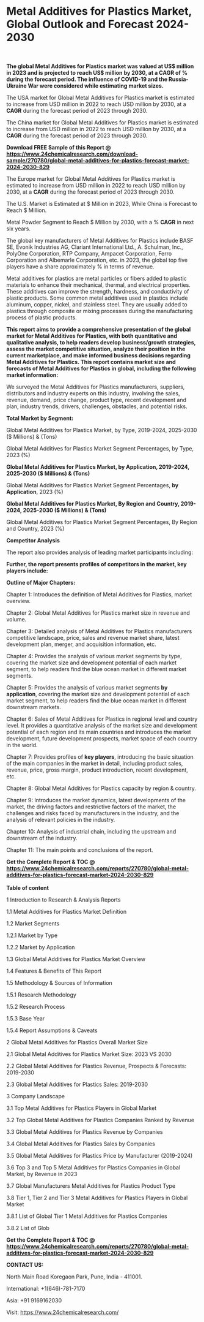 <h1>Metal Additives for Plastics Market, Global Outlook and Forecast 2024-2030</h1><br/><p><strong>The global Metal Additives for Plastics market was valued at US$ million in 2023 and is projected to reach US$ million by 2030, at a <strong>CAGR</strong> of % during the forecast period. The influence of COVID-19 and the Russia-Ukraine War were considered while estimating market sizes.</strong></p><p>The USA market for Global Metal Additives for Plastics market is estimated to increase from USD million in 2022 to reach USD million by 2030, at a <strong>CAGR</strong> during the forecast period of 2023 through 2030.</p><p>The China market for Global Metal Additives for Plastics market is estimated to increase from USD million in 2022 to reach USD million by 2030, at a <strong>CAGR</strong> during the forecast period of 2023 through 2030.</p><div><b>Download FREE Sample of this Report @ <a href="https://www.24chemicalresearch.com/download-sample/270780/global-metal-additives-for-plastics-forecast-market-2024-2030-829">https://www.24chemicalresearch.com/download-sample/270780/global-metal-additives-for-plastics-forecast-market-2024-2030-829</a></b></div><p>The Europe market for Global Metal Additives for Plastics market is estimated to increase from USD million in 2022 to reach USD million by 2030, at a <strong>CAGR</strong> during the forecast period of 2023 through 2030.</p><p>The U.S. Market is Estimated at $ Million in 2023, While China is Forecast to Reach $ Million.</p><p>Metal Powder Segment to Reach $ Million by 2030, with a % <strong>CAGR</strong> in next six years.</p><p>The global key manufacturers of Metal Additives for Plastics include BASF SE, Evonik Industries AG, Clariant International Ltd., A. Schulman, Inc., PolyOne Corporation, RTP Company, Ampacet Corporation, Ferro Corporation and Albemarle Corporation, etc. in 2023, the global top five players have a share approximately % in terms of revenue.</p><p>Metal additives for plastics are metal particles or fibers added to plastic materials to enhance their mechanical, thermal, and electrical properties. These additives can improve the strength, hardness, and conductivity of plastic products. Some common metal additives used in plastics include aluminum, copper, nickel, and stainless steel. They are usually added to plastics through composite or mixing processes during the manufacturing process of plastic products.</p><p><strong>This report aims to provide a comprehensive presentation of the global market for Metal Additives for Plastics, with both quantitative and qualitative analysis, to help readers develop business/growth strategies, assess the market competitive situation, analyze their position in the current marketplace, and make informed business decisions regarding Metal Additives for Plastics. This report contains market size and forecasts of Metal Additives for Plastics in global, including the following market information:</strong></p><p>We surveyed the Metal Additives for Plastics manufacturers, suppliers, distributors and industry experts on this industry, involving the sales, revenue, demand, price change, product type, recent development and plan, industry trends, drivers, challenges, obstacles, and potential risks.</p><p><strong>Total Market by Segment:</strong></p><p>Global Metal Additives for Plastics Market, by Type, 2019-2024, 2025-2030 ($ Millions) & (Tons)</p><p>Global Metal Additives for Plastics Market Segment Percentages, by Type, 2023 (%)</p><p><strong>Global Metal Additives for Plastics Market, <strong>by Application</strong>, 2019-2024, 2025-2030 ($ Millions) & (Tons)</strong></p><p>Global Metal Additives for Plastics Market Segment Percentages, <strong>by Application</strong>, 2023 (%)</p><p><strong>Global Metal Additives for Plastics Market, By Region and Country, 2019-2024, 2025-2030 ($ Millions) & (Tons)</strong></p><p>Global Metal Additives for Plastics Market Segment Percentages, By Region and Country, 2023 (%)</p><p><strong>Competitor Analysis</strong></p><p>The report also provides analysis of leading market participants including:</p><p><strong>Further, the report presents profiles of competitors in the market, <strong>key players</strong> include:</strong></p><p><strong>Outline of Major Chapters:</strong></p><p>Chapter 1: Introduces the definition of Metal Additives for Plastics, market overview.</p><p>Chapter 2: Global Metal Additives for Plastics market size in revenue and volume.</p><p>Chapter 3: Detailed analysis of Metal Additives for Plastics manufacturers competitive landscape, price, sales and revenue market share, latest development plan, merger, and acquisition information, etc.</p><p>Chapter 4: Provides the analysis of various market segments by type, covering the market size and development potential of each market segment, to help readers find the blue ocean market in different market segments.</p><p>Chapter 5: Provides the analysis of various market segments <strong>by application</strong>, covering the market size and development potential of each market segment, to help readers find the blue ocean market in different downstream markets.</p><p>Chapter 6: Sales of Metal Additives for Plastics in regional level and country level. It provides a quantitative analysis of the market size and development potential of each region and its main countries and introduces the market development, future development prospects, market space of each country in the world.</p><p>Chapter 7: Provides profiles of <strong>key players</strong>, introducing the basic situation of the main companies in the market in detail, including product sales, revenue, price, gross margin, product introduction, recent development, etc.</p><p>Chapter 8: Global Metal Additives for Plastics capacity by region & country.</p><p>Chapter 9: Introduces the market dynamics, latest developments of the market, the driving factors and restrictive factors of the market, the challenges and risks faced by manufacturers in the industry, and the analysis of relevant policies in the industry.</p><p>Chapter 10: Analysis of industrial chain, including the upstream and downstream of the industry.</p><p>Chapter 11: The main points and conclusions of the report.</p><div><b>Get the Complete Report & TOC @ <a href="https://www.24chemicalresearch.com/reports/270780/global-metal-additives-for-plastics-forecast-market-2024-2030-829">https://www.24chemicalresearch.com/reports/270780/global-metal-additives-for-plastics-forecast-market-2024-2030-829</a></b></div><br><b>Table of content</b><p>1 Introduction to Research & Analysis Reports<br />
 
  1.1 Metal Additives for Plastics Market Definition<br />
 
  1.2 Market Segments<br />
 
  1.2.1 Market by Type<br />
 
  1.2.2 Market by Application<br />
 
  1.3 Global Metal Additives for Plastics Market Overview<br />
 
  1.4 Features & Benefits of This Report<br />
 
  1.5 Methodology & Sources of Information<br />
 
  1.5.1 Research Methodology<br />
 
  1.5.2 Research Process<br />
 
  1.5.3 Base Year<br />
 
  1.5.4 Report Assumptions & Caveats<br />
 
 2 Global Metal Additives for Plastics Overall Market Size<br />
 
  2.1 Global Metal Additives for Plastics Market Size: 2023 VS 2030<br />
 
  2.2 Global Metal Additives for Plastics Revenue, Prospects & Forecasts: 2019-2030<br />
 
  2.3 Global Metal Additives for Plastics Sales: 2019-2030<br />
 
 3 Company Landscape<br />
 
  3.1 Top Metal Additives for Plastics Players in Global Market<br />
 
  3.2 Top Global Metal Additives for Plastics Companies Ranked by Revenue<br />
 
  3.3 Global Metal Additives for Plastics Revenue by Companies<br />
 
  3.4 Global Metal Additives for Plastics Sales by Companies<br />
 
  3.5 Global Metal Additives for Plastics Price by Manufacturer (2019-2024)<br />
 
  3.6 Top 3 and Top 5 Metal Additives for Plastics Companies in Global Market, by Revenue in 2023<br />
 
  3.7 Global Manufacturers Metal Additives for Plastics Product Type<br />
 
  3.8 Tier 1, Tier 2 and Tier 3 Metal Additives for Plastics Players in Global Market<br />
 
  3.8.1 List of Global Tier 1 Metal Additives for Plastics Companies<br />
 
  3.8.2 List of Glob<br><div><b>Get the Complete Report & TOC @ <a href="https://www.24chemicalresearch.com/reports/270780/global-metal-additives-for-plastics-forecast-market-2024-2030-829">https://www.24chemicalresearch.com/reports/270780/global-metal-additives-for-plastics-forecast-market-2024-2030-829</a></b></div></p>
 
 <b>CONTACT US:</b><br>
 
 North Main Road Koregaon Park, Pune, India - 411001.<br/>
 
 International: +1(646)-781-7170<br/>
 
 Asia: +91 9169162030<br/>
 
 Visit: <a href="https://www.24chemicalresearch.com/">https://www.24chemicalresearch.com/</a>
 
 <br>